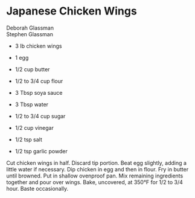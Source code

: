 # Japanese Chicken Wings

Deborah Glassman<br/>
Stephen Glassman

- 3 Ib chicken wings
- 1 egg
- 1/2 cup butter
- 1/2 to 3/4 cup flour
- 3 Tbsp soya sauce

- 3 Tbsp water
- 1/2 to 3/4 cup sugar
- 1/2 cup vinegar
- 1/2 tsp salt
- 1/2 tsp garlic powder

Cut chicken wings in half. Discard tip portion. Beat egg slightly, adding a little water if necessary. Dip chicken in egg and then in flour. Fry in butter until browned. Put in shallow ovenproof pan. Mix remaining ingredients together and pour over wings. Bake, uncovered, at 350°F for 1/2 to 3/4 hour. Baste occasionally.